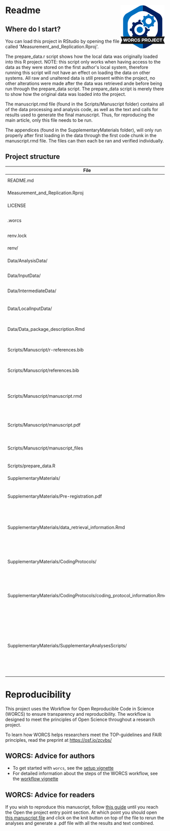 # Readme <a href='https://osf.io/zcvbs/'><img src='SupplementaryMaterials/worcs_icon.png' align="right" height="139" /></a>

<!-- Please add a brief introduction to explain what the project is about    -->

## Where do I start?

You can load this project in RStudio by opening the file called 'Measurement_and_Replication.Rproj'.

The prepare_data.r script shows how the local data was originally loaded into this R project. NOTE: this script only works when having access to the data as they were stored on the first author's local system, therefore running this script will not have an effect on loading the data on other systems. All raw and unaltered data is still present within the project, no other alterations were made after the data was retrieved ande before being run through the prepare_data script. The prepare_data script is merely there to show how the original data was loaded into the project.

The manuscript.rmd file (found in the Scripts/Manuscript folder) contains all of the data processing and analysis code, as well as the text and calls for results used to generate the final manuscript. Thus, for reproducing the main article, only this file needs to be run.

The appendices (found in the SupplementaryMaterials folder), will only run properly after first loading in the data through the first code chunk in the manuscript.rmd file. The files can then each be ran and verified individually.

## Project structure

<!--  You can add rows to this table, using "|" to separate columns.         -->
File                        | Description                      | Usage         
--------------------------- | -------------------------------- | --------------
README.md                   | Description of project           | Human editable
Measurement_and_Replication.Rproj | Project file               | Loads project 
LICENSE                     | User permissions                 | Read only     
.worcs                      | WORCS metadata YAML              | Read only     
renv.lock                   | Reproducible R environment       | Read only     
renv/                       | storage of info for renv.lock    | Read only     
Data/AnalysisData/          | fully cleaned data               | Read only
Data/InputData/             | pseudo-anonymized raw data       | Read only
Data/IntermediateData/      | any semi-cleaned data            | Read only
Data/LocalInputData/        | raw data on local system (empty on github)  | Read only
Data/Data_package_description.Rmd | full description of content and use of data | Human editable
Scripts/Manuscript/r-references.bib | BibTex references for R packages used | Human editable
Scripts/Manuscript/references.bib | BibTex references for manuscript | Human editable
Scripts/Manuscript/manuscript.rmd | Source code for paper (including data processing and analysis code)  | Human editable
Scripts/Manuscript/manuscript.pdf | Main exported version of the paper for reading  | Read Only
Scripts/Manuscript/manuscript_files  | exported versions of the figures in the article  | Read Only
Scripts/prepare_data.R      | Script to load in raw data       | Human editable
SupplementaryMaterials/     | misc. materials                  | Read only
SupplementaryMaterials/Pre-registration.pdf | The manuscript's original pre-registration  | Read only 
SupplementaryMaterials/data_retrieval_information.Rmd   | Description of the file paths and names of the Many Labs protocols and datasets used as the sample  | Human editable 
SupplementaryMaterials/CodingProtocols/     | the coding protocols used to code the articles & studies  | Read only
SupplementaryMaterials/CodingProtocols/coding_protocol_information.Rmd   | additional clarifying information on the coding protocol and its modifications  | Read only
SupplementaryMaterials/SupplementaryAnalysesScripts/    | this folder contains the Rmarkdown files that contain both the descriptions and code for the supplementary analyses  | Human Editable

<!--  You can consider adding the following to this file:                    -->
<!--  * A citation reference for your project                                -->
<!--  * Contact information for questions/comments                           -->
<!--  * How people can offer to contribute to the project                    -->
<!--  * A contributor code of conduct, https://www.contributor-covenant.org/ -->

# Reproducibility

This project uses the Workflow for Open Reproducible Code in Science (WORCS) to
ensure transparency and reproducibility. The workflow is designed to meet the
principles of Open Science throughout a research project. 

To learn how WORCS helps researchers meet the TOP-guidelines and FAIR principles,
read the preprint at https://osf.io/zcvbs/

## WORCS: Advice for authors

* To get started with `worcs`, see the [setup vignette](https://cjvanlissa.github.io/worcs/articles/setup.html)
* For detailed information about the steps of the WORCS workflow, see the [workflow vignette](https://cjvanlissa.github.io/worcs/articles/workflow.html)

## WORCS: Advice for readers

If you wish to reproduce this manuscript, follow [this guide](https://cjvanlissa.github.io/worcs/articles/reproduce.html) 
until you reach the Open the project entry point section. At which point you 
should open [this manuscript file](Scripts/Manuscript/manuscript.Rmd) and click 
on the knit button on top of the file to rerun the analyses and generate a .pdf 
file with all the results and text combined.
<!-- If your project deviates from the steps outlined in the vignette on     -->
<!-- reproducing a WORCS project, please provide your own advice for         -->
<!-- readers here.                                                           -->

